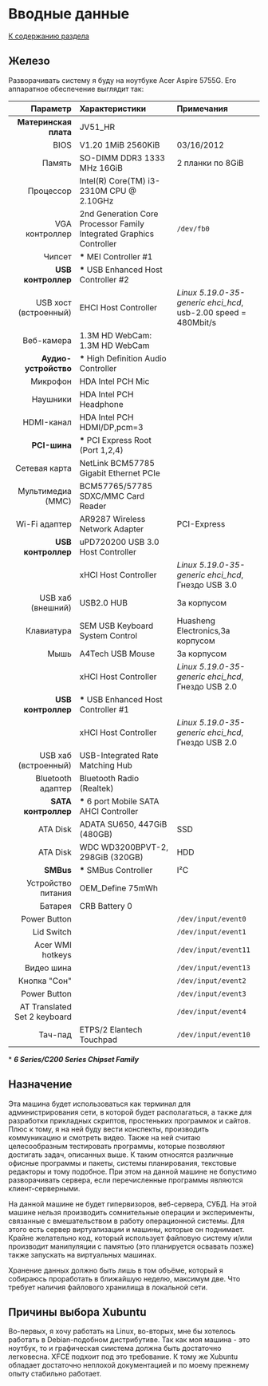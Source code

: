 # Вводные данные

[К содержанию раздела](README.md)

## Железо

Разворачивать систему я буду на ноутбуке Acer Aspire 5755G. Его аппаратное обеспечение выглядит так:

|                     Параметр | Характеристики                                                      | Примечания                                                         |
| ---------------------------: | :------------------------------------------------------------------ | :----------------------------------------------------------------- |
|        **Материнская плата** | JV51_HR                                                             |
|                         BIOS | V1.20 1MiB 2560KiB                                                  | 03/16/2012                                                         |
|                       Память | SO-DIMM DDR3 1333 MHz 16GiB                                         | 2 планки по 8GiB                                                   |
|                    Процессор | Intel(R) Core(TM) i3-2310M CPU @ 2.10GHz                            |
|               VGA контроллер | 2nd Generation Core Processor Family Integrated Graphics Controller | `/dev/fb0`                                                         |
|                       Чипсет | **\*** MEI Controller #1                                            |
|           **USB контроллер** | **\*** USB Enhanced Host Controller #2                              |
|        USB хост (встроенный) | EHCI Host Controller                                                | _Linux 5.19.0-35-generic ehci_hcd_,<br> usb-2.00 speed = 480Mbit/s |
|                   Веб-камера | 1.3M HD WebCam: 1.3M HD WebCam                                      |
|         **Аудио-устройство** | **\*** High Definition Audio Controller                             |
|                     Микрофон | HDA Intel PCH Mic                                                   |
|                     Наушники | HDA Intel PCH Headphone                                             |
|                   HDMI-канал | HDA Intel PCH HDMI/DP,pcm=3                                         |
|                 **PCI-шина** | **\*** PCI Express Root (Port 1,2,4)                                |
|                Сетевая карта | NetLink BCM57785 Gigabit Ethernet PCIe                              |
|            Мультимедиа (MMC) | BCM57765/57785 SDXC/MMC Card Reader                                 |
|                Wi-Fi адаптер | AR9287 Wireless Network Adapter                                     | PCI-Express                                                        |
|           **USB контроллер** | uPD720200 USB 3.0 Host Controller                                   |                                                                    |
|                              | xHCI Host Controller                                                | _Linux 5.19.0-35-generic ehci_hcd_,<br>Гнездо USB 3.0              |
|            USB хаб (внешний) | USB2.0 HUB                                                          | За корпусом                                                        |
|                   Клавиатура | SEM USB Keyboard System Control                                     | Huasheng Electronics,За корпусом                                   |
|                         Мышь | A4Tech USB Mouse                                                    | За корпусом                                                        |
|                              | xHCI Host Controller                                                | _Linux 5.19.0-35-generic ehci_hcd_,<br>Гнездо USB 2.0              |
|           **USB контроллер** | **\*** USB Enhanced Host Controller #1                              |                                                                    |
|                              | xHCI Host Controller                                                | _Linux 5.19.0-35-generic ehci_hcd_,<br>Гнездо USB 2.0              |
|         USB хаб (встроенный) | USB-Integrated Rate Matching Hub                                    |                                                                    |
|            Bluetooth адаптер | Bluetooth Radio (Realtek)                                           |                                                                    |
|          **SATA контроллер** | **\*** 6 port Mobile SATA AHCI Controller                           |                                                                    |
|                     ATA Disk | ADATA SU650, 447GiB (480GB)                                         | SSD                                                                |
|                     ATA Disk | WDC WD3200BPVT-2, 298GiB (320GB)                                    | HDD                                                                |
|                    **SMBus** | **\*** SMBus Controller                                             | I²C                                                                |
|           Устройство питания | OEM_Define 75mWh                                                    |                                                                    |
|                      Батарея | CRB Battery 0                                                       |                                                                    |
|                 Power Button |                                                                     | `/dev/input/event0`                                                |
|                   Lid Switch |                                                                     | `/dev/input/event1`                                                |
|             Acer WMI hotkeys |                                                                     | `/dev/input/event11`                                               |
|                   Видео шина |                                                                     | `/dev/input/event13`                                               |
|                 Кнопка "Сон" |                                                                     | `/dev/input/event2`                                                |
|                 Power Button |                                                                     | `/dev/input/event3`                                                |
| AT Translated Set 2 keyboard |                                                                     | `/dev/input/event4`                                                |
|                      Тач-пад | ETPS/2 Elantech Touchpad                                            | `/dev/input/event10`                                               |

\* **_6 Series/C200 Series Chipset Family_**

## Назначение

Эта машина будет использоваться как терминал для администрирования сети, в которой будет располагаться, а также для разработки прикладных скриптов, простеньких программок и сайтов. Плюс к тому, я на ней буду вести конспекты, производить коммуникацию и смотреть видео. Также на ней считаю целесообразным тестировать программы, которые позволяют достигать задач, описанных выше. К таким относятся различные офисные программы и пакеты, системы планирования, текстовые редакторы и тому подобное. При этом на данной машине не бопустимо разворачивать сервера, если перечисленные программы являются клиент-серверными.

На данной машине не будет гипервизоров, веб-сервера, СУБД. На этой машине нельзя производить сомнительные операции и эксперименты, связанные с вмешательством в работу операционной системы. Для этого есть сервер виртуализации и машины, которые он поднимает. Крайне желательно код, который использует файловую систему и/или производит манипуляции с памятью (это планируется освавать позже) также запускать на виртуальных машинах.

Хранение данных должно быть лишь в том объёме, который я собираюсь проработать в ближайшую неделю, максимум две. Что требует наличия файлового хранилища в локальной сети.

## Причины выбора Xubuntu

Во-первых, я хочу работать на Linux, во-вторых, мне бы хотелось работать в Debian-подобном дистрибутиве. Так как моя машина - это ноутбук, то и графическая сиистема должна быть достаточно легковесна. XFCE подхоит под это требование. К тому же Xubuntu обладает достаточно неплохой документацией и по моему прежнему опыту стабильно работает.
